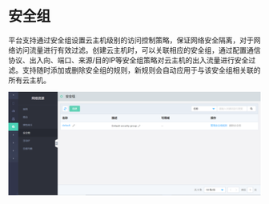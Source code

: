 # 安全组

平台支持通过安全组设置云主机级别的访问控制策略，保证网络安全隔离，对于网络访问流量进行有效过滤。创建云主机时，可以关联相应的安全组，通过配置通信协议、出入向、端口、来源/目的IP等安全组策略对云主机的出入流量进行安全过滤。支持随时添加或删除安全组的规则，新规则会自动应用于与该安全组相关联的所有云主机。

![Security-Groups-1](../../../../../image/JD-Cloud-Swift-HCI-Edition/Security-Groups-1.png)